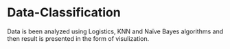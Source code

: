 # Data-Classification
Data is been analyzed using Logistics, KNN and Naïve Bayes algorithms and then result is presented in the form of visulization.
